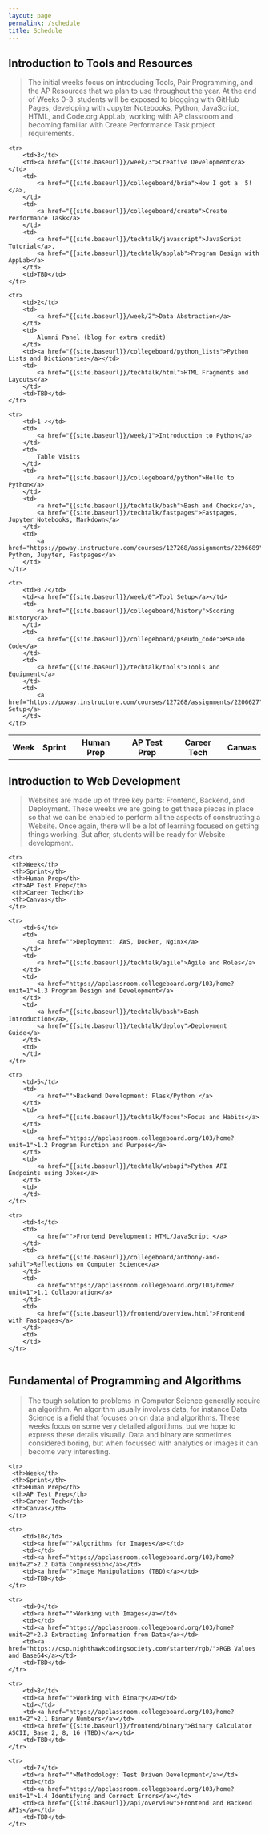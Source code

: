 ```yaml
---
layout: page
permalink: /schedule
title: Schedule
---
```


## Introduction to Tools and Resources
> The initial weeks focus on introducing Tools, Pair Programming, and the AP Resources that we plan to use throughout the year. At the end of Weeks 0-3, students will be exposed to blogging with GitHub Pages; developing with Jupyter Notebooks, Python, JavaScript, HTML, and Code.org AppLab; working with AP classroom and becoming familiar with Create Performance Task project requirements.

<table>
    <tr>
     <th>Week</th>
     <th>Sprint</th>
     <th>Human Prep</th>
     <th>AP Test Prep</th>
     <th>Career Tech</th>
     <th>Canvas</th>
    </tr>

    <tr>
        <td>3</td>
        <td><a href="{{site.baseurl}}/week/3">Creative Development</a></td>
        <td>
            <a href="{{site.baseurl}}/collegeboard/bria">How I got a  5!</a>,
        </td>
        <td>
            <a href="{{site.baseurl}}/collegeboard/create">Create Performance Task</a>
        </td>
        <td>
            <a href="{{site.baseurl}}/techtalk/javascript">JavaScript Tutorial</a>,
            <a href="{{site.baseurl}}/techtalk/applab">Program Design with AppLab</a>
        </td>
        <td>TBD</td>
    </tr>

    <tr>
        <td>2</td>
        <td>
            <a href="{{site.baseurl}}/week/2">Data Abstraction</a>
        </td>
        <td>
            Alumni Panel (blog for extra credit)
        </td>
        <td><a href="{{site.baseurl}}/collegeboard/python_lists">Python Lists and Dictionaries</a></td>
        <td>
            <a href="{{site.baseurl}}/techtalk/html">HTML Fragments and Layouts</a>
        </td>
        <td>TBD</td>
    </tr>

    <tr>
        <td>1 ✓</td>
        <td>
            <a href="{{site.baseurl}}/week/1">Introduction to Python</a>
        </td>
        <td>
            Table Visits
        </td>
        <td>
            <a href="{{site.baseurl}}/collegeboard/python">Hello to Python</a>
        </td>
        <td>
            <a href="{{site.baseurl}}/techtalk/bash">Bash and Checks</a>,
            <a href="{{site.baseurl}}/techtalk/fastpages">Fastpages, Jupyter Notebooks, Markdown</a>     
        </td>
        <td>
            <a href="https://poway.instructure.com/courses/127268/assignments/2296689">Intro Python, Jupyter, Fastpages</a>
        </td>
    </tr>
    
    <tr>
        <td>0 ✓</td>
        <td><a href="{{site.baseurl}}/week/0">Tool Setup</a></td>
        <td>
            <a href="{{site.baseurl}}/collegeboard/history">Scoring History</a>
        </td>
        <td>
            <a href="{{site.baseurl}}/collegeboard/pseudo_code">Pseudo Code</a>
        </td>
        <td>
            <a href="{{site.baseurl}}/techtalk/tools">Tools and Equipment</a>
        </td>
        <td>
            <a href="https://poway.instructure.com/courses/127268/assignments/2206627">Tools Setup</a>
        </td>
    </tr>
    
</table>

## Introduction to Web Development
> Websites are made up of three key parts: Frontend, Backend, and Deployment.  These weeks we are going to get these pieces in place so that we can be enabled to perform all the aspects of constructing a Website.  Once again, there will be a lot of learning focused on getting things working.  But after, students will be ready for Website development.

<table>

    <tr>
     <th>Week</th>
     <th>Sprint</th>
     <th>Human Prep</th>
     <th>AP Test Prep</th>
     <th>Career Tech</th>
     <th>Canvas</th>
    </tr>

    <tr>
        <td>6</td>
        <td>
            <a href="">Deployment: AWS, Docker, Nginx</a>
        </td>
        <td>
            <a href="{{site.baseurl}}/techtalk/agile">Agile and Roles</a>
        </td>
        <td>
            <a href="https://apclassroom.collegeboard.org/103/home?unit=1">1.3 Program Design and Development</a>
        </td>
        <td>
            <a href="{{site.baseurl}}/techtalk/bash">Bash Introduction</a>,
            <a href="{{site.baseurl}}/techtalk/deploy">Deployment Guide</a>
        </td>
        <td>
        </td>
    </tr>

    <tr>
        <td>5</td>
        <td>
            <a href="">Backend Development: Flask/Python </a>
        </td>
        <td>
            <a href="{{site.baseurl}}/techtalk/focus">Focus and Habits</a>
        </td>
        <td>
            <a href="https://apclassroom.collegeboard.org/103/home?unit=1">1.2 Program Function and Purpose</a>
        </td>
        <td>
            <a href="{{site.baseurl}}/techtalk/webapi">Python API Endpoints using Jokes</a>
        </td>
        <td>
        </td>
    </tr>

    <tr>
        <td>4</td>
        <td>
            <a href="">Frontend Development: HTML/JavaScript </a>
        </td>
        <td>
            <a href="{{site.baseurl}}/collegeboard/anthony-and-sahil">Reflections on Computer Science</a>
        </td>
        <td>
            <a href="https://apclassroom.collegeboard.org/103/home?unit=1">1.1 Collaboration</a>
        </td>
        <td>
            <a href="{{site.baseurl}}/frontend/overview.html">Frontend with Fastpages</a>
        </td>
        <td>
        </td>
    </tr>

</table>


## Fundamental of Programming and Algorithms
> The tough solution to problems in Computer Science generally require an algorithm.  An algorithm usually involves data, for instance Data Science is a field that focuses on on data and algorithms.  These weeks focus on some very detailed algorithms, but we hope to express these details visually.  Data and binary are sometimes considered boring, but when focussed with analytics or images it can become very interesting.

<table>

    <tr>
     <th>Week</th>
     <th>Sprint</th>
     <th>Human Prep</th>
     <th>AP Test Prep</th>
     <th>Career Tech</th>
     <th>Canvas</th>
    </tr>
    
    <tr>
        <td>10</td>
        <td><a href="">Algorithms for Images</a></td>
        <td></td>
        <td><a href="https://apclassroom.collegeboard.org/103/home?unit=2">2.2 Data Compression</a></td>
        <td><a href="">Image Manipulations (TBD)</a></td>
        <td>TBD</td>
    </tr>

    <tr>
        <td>9</td>
        <td><a href="">Working with Images</a></td>
        <td></td>
        <td><a href="https://apclassroom.collegeboard.org/103/home?unit=2">2.3 Extracting Information from Data</a></td>
        <td><a href="https://csp.nighthawkcodingsociety.com/starter/rgb/">RGB Values and Base64</a></td>
        <td>TBD</td>
    </tr>

    <tr>
        <td>8</td>
        <td><a href="">Working with Binary</a></td>
        <td></td>
        <td><a href="https://apclassroom.collegeboard.org/103/home?unit=2">2.1 Binary Numbers</a></td>
        <td><a href="{{site.baseurl}}/frontend/binary">Binary Calculator ASCII, Base 2, 8, 16 (TBD)</a></td>
        <td>TBD</td>
    </tr>

    <tr>
        <td>7</td>
        <td><a href="">Methodology: Test Driven Development</a></td>
        <td></td>
        <td><a href="https://apclassroom.collegeboard.org/103/home?unit=1">1.4 Identifying and Correct Errors</a></td>
        <td><a href="{{site.baseurl}}/api/overview">Frontend and Backend APIs</a></td>
        <td>TBD</td>
    </tr>
</table>
    

    

